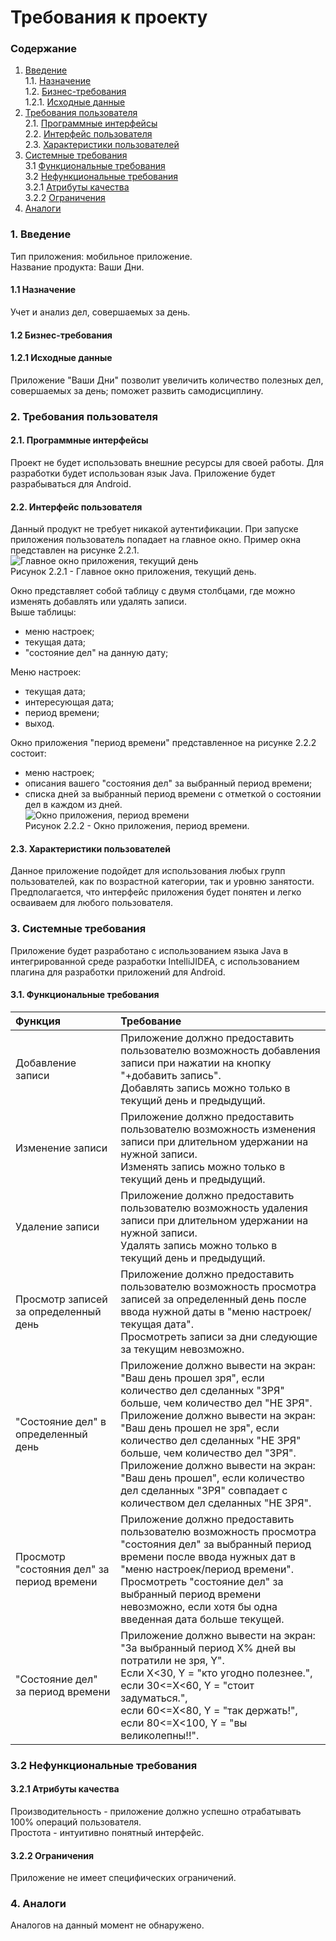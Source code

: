# Требования к проекту
### Содержание
1. [Введение](#1) <br>
  1.1. [Назначение](#1.1) <br>
  1.2. [Бизнес-требования](#1.2) <br>
    1.2.1. [Исходные данные](#1.2.1) <br>
2. [Требования пользователя](#2) <br>
  2.1. [Программные интерфейсы](#2.1) <br>
  2.2. [Интерфейс пользователя](#2.2) <br>
  2.3. [Характеристики пользователей](#2.3) <br>
3. [Системные требования](#3) <br>
  3.1 [Функциональные требования](#3.1) <br>
  3.2 [Нефункциональные требования](#3.2) <br>
    3.2.1 [Атрибуты качества](#3.2.1) <br>
    3.2.2 [Ограничения](#3.2.2) <br>
 4. [Аналоги](#4) <br>

### 1. Введение <a name="1"></a>
Тип приложения: мобильное приложение. <br>
Название продукта: Ваши Дни.

#### 1.1 Назначение <a name="1.1"></a>
Учет и анализ дел, совершаемых за день.

#### 1.2 Бизнес-требования <a name="1.2"></a>

#### 1.2.1 Исходные данные <a name="1.2.1"></a>
Приложение "Ваши Дни" позволит увеличить количество полезных дел, совершаемых за день; поможет развить самодисциплину.

### 2. Требования пользователя <a name="2"></a>
#### 2.1. Программные интерфейсы <a name="2.1"></a>
Проект не будет использовать внешние ресурсы для своей работы. Для разработки будет использован язык Java. Приложение будет разрабываться для Android.

#### 2.2. Интерфейс пользователя <a name="2.2"></a>
Данный продукт не требует никакой аутентификации. При запуске приложения пользователь попадает на главное окно. Пример окна представлен на рисунке 2.2.1. <br>
![Главное окно приложения, текущий день](/Images/main_day.png) <br>
Рисунок 2.2.1 - Главное окно приложения, текущий день.

Окно представляет собой таблицу с двумя столбцами, где можно изменять добавлять или удалять записи. <br>
Выше таблицы:
- меню настроек;
- текущая дата;
- "состояние дел" на данную дату;

Меню настроек:
- текущая дата;
- интересующая дата;
- период времени;
- выход.

Окно приложения "период времени" представленное на рисунке 2.2.2 состоит:
- меню настроек;
- описания вашего "состояния дел" за выбранный период времени;
- списка дней за выбранный период времени с отметкой о состоянии дел в каждом из дней.<br>
![Окно приложения, период времени](/Images/main_period.png) <br>
Рисунок 2.2.2 - Окно приложения, период времени.<br>


#### 2.3. Характеристики пользователей <a name="2.3"></a>
Данное приложение подойдет для использования любых групп пользователей, как по возрастной категории, так и уровню занятости.<br>
Предполагается, что интерфейс приложения будет понятен и легко осваиваем для любого пользователя.

### 3. Системные требования <a name="3"></a>
Приложение будет разработано с использованием языка Java в интегрированной среде разработки IntelliJIDEA, с использованием плагина для разработки приложений для Android.

#### 3.1. Функциональные требования <a name="3.1"></a>
| Функция | Требование |
| :--- | :--- |
| Добавление записи | Приложение должно предоставить пользователю возможность добавления записи при нажатии на кнопку "+добавить запись".<br> Добавлять запись можно только в текущий день и предыдущий. |
| Изменение записи | Приложение должно предоставить пользователю возможность изменения записи при длительном удержании на нужной записи.<br> Изменять запись можно только в текущий день и предыдущий. |
| Удаление записи | Приложение должно предоставить пользователю возможность удаления записи при длительном удержании на нужной записи.<br> Удалять запись можно только в текущий день и предыдущий. |
| Просмотр записей за определенный день | Приложение должно предоставить пользователю возможность просмотра записей за определенный день после ввода нужной даты в "меню настроек/текущая дата".<br> Просмотреть записи за дни следующие за текущим невозможно. |
| "Состояние дел" в определенный день | Приложение должно вывести на экран: "Ваш день прошел зря", если количество дел сделанных "ЗРЯ" больше, чем количество дел "НЕ ЗРЯ".<br> Приложение должно вывести на экран: "Ваш день прошел не зря", если количество дел сделанных "НЕ ЗРЯ" больше, чем количество дел "ЗРЯ".<br> Приложение должно вывести на экран: "Ваш день прошел", если количество дел сделанных "ЗРЯ" совпадает с количеством дел сделанных "НЕ ЗРЯ". | 
| Просмотр "состояния дел" за период времени | Приложение должно предоставить пользователю возможность просмотра "состояния дел" за выбранный период времени после ввода нужных дат в "меню настроек/период времени".<br> Просмотреть "состояние дел" за выбранный период времени невозможно, если хотя бы одна введенная дата больше текущей. |
| "Состояние дел" за период времени | Приложение должно вывести на экран: "За выбранный период Х% дней вы потратили не зря, Y".<br> Если X<30, Y = "кто угодно полезнее.",<br> если 30<=X<60, Y = "стоит задуматься.",<br> если 60<=X<80, Y = "так держать!",<br> если 80<=X<100, Y = "вы великолепны!!".|

### 3.2 Нефункциональные требования <a name="3.2"></a>

#### 3.2.1 Атрибуты качества <a name="3.2.1"></a>
Производительность - приложение должно успешно отрабатывать 100% операций пользователя.<br>
Простота - интуитивно понятный интерфейс.

#### 3.2.2 Ограничения <a name="3.2.2"></a>
Приложение не имеет специфических ограничений.

### 4. Аналоги <a name="4"></a>
Аналогов на данный момент не обнаружено.
